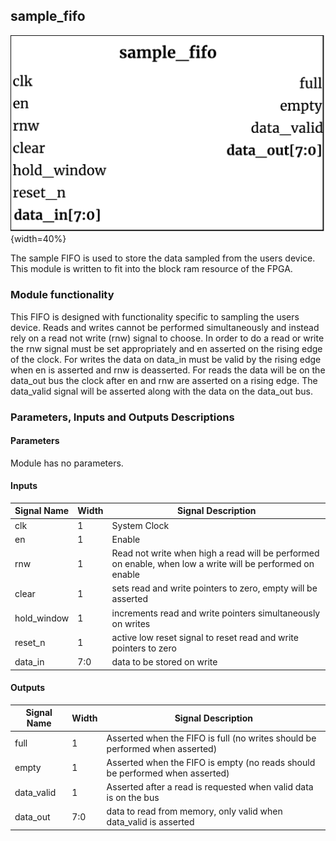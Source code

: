 ## sample_fifo ##

![sample_fifo module](sample_fifo.png){width=40%}

The sample FIFO is used to store the data sampled from the users device. This module is written to fit into the block ram resource of the FPGA. 

### Module functionality ###
<!--- Nitty gritty module functionality stuff --->
This FIFO is designed with functionality specific to sampling the users device. Reads and writes cannot be performed simultaneously and instead rely on a read not write (rnw) signal to choose. In order to do a read or write the rnw signal must be set appropriately and en asserted on the rising edge of the clock. For writes the data on data_in must be valid by the rising edge when en is asserted and rnw is deasserted. For reads the data will be on the data_out bus the clock after en and rnw are asserted on a rising edge. The data_valid signal will be asserted along with the data on the data_out bus.
### Parameters, Inputs and Outputs Descriptions ###
<!--- Nitty gritty module functionality stuff --->

#### Parameters ####
Module has no parameters.

#### Inputs ####

Signal Name | Width | Signal Description
--------------------- | ----------------------------- | -------------------------------------------------------------------------------------------
clk| 1 | System Clock
en| 1 | Enable
rnw| 1 | Read not write when high a read will be performed on enable, when low a write will be performed on enable
clear| 1 | sets read and write pointers to zero, empty will be asserted
hold_window| 1 | increments read and write pointers simultaneously on writes
reset_n| 1 | active low reset signal to reset read and write pointers to zero
data_in|7:0| data to be stored on write

#### Outputs ####

Signal Name | Width | Signal Description
--------------------- | ----------------------------- | -------------------------------------------------------------------------------------------
full | 1 | Asserted when the FIFO is full (no writes should be performed when asserted)
empty | 1 | Asserted when the FIFO is empty (no reads should be performed when asserted)
data_valid | 1 | Asserted after a read is requested when valid data is on the bus
data_out| 7:0 | data to read from memory, only valid when data_valid is asserted